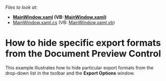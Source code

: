 <!-- default file list -->
*Files to look at*:

* **[MainWindow.xaml](./CS/HideExportFormats/MainWindow.xaml) (VB: [MainWindow.xaml](./VB/HideExportFormats/MainWindow.xaml))**
* [MainWindow.xaml.cs](./CS/HideExportFormats/MainWindow.xaml.cs) (VB: [MainWindow.xaml.vb](./VB/HideExportFormats/MainWindow.xaml.vb))
<!-- default file list end -->
# How to hide specific export formats from the Document Preview Control 


<p>This example illustrates how to hide particular export formats from the drop-down list in the toolbar and the <strong>Export Options</strong> window.</p>

<br/>


